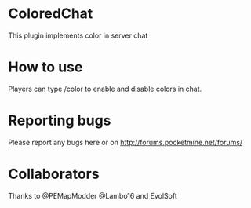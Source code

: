 ColoredChat
===========
This plugin implements color in server chat

How to use
===========

Players can type /color to enable and disable colors in chat.

Reporting bugs
===========

Please report any bugs here or on http://forums.pocketmine.net/forums/

Collaborators
===========

Thanks to @PEMapModder @Lambo16 and EvolSoft
